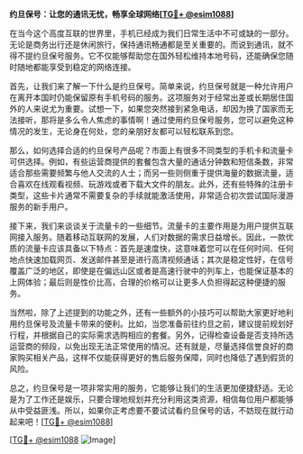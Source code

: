 **约旦保号：让您的通讯无忧，畅享全球网络[[TG💪+ @esim1088](https://t.me/s/esim1088)]**

在当今这个高度互联的世界里，手机已经成为我们日常生活中不可或缺的一部分。无论是商务出行还是休闲旅行，保持通讯畅通都是至关重要的。而说到通讯，就不得不提约旦保号服务。它不仅能够帮助您在国外轻松维持本地号码，还能确保您随时随地都能享受到稳定的网络连接。

首先，让我们来了解一下什么是约旦保号。简单来说，约旦保号就是一种允许用户在离开本国时仍能保留原有手机号码的服务。这项服务对于经常出差或长期居住国外的人来说尤为重要。试想一下，如果您突然接到紧急电话，却因为换了国家而无法接听，那将是多么令人焦虑的事情啊！通过使用约旦保号服务，您可以避免这种情况的发生，无论身在何处，您的亲朋好友都可以轻松联系到您。

那么，如何选择合适的约旦保号产品呢？市面上有很多不同类型的手机卡和流量卡可供选择。例如，有些运营商提供的套餐包含大量的通话分钟数和短信条数，非常适合那些需要频繁与他人交流的人士；而另一些则侧重于提供海量的数据流量，适合喜欢在线观看视频、玩游戏或者下载大文件的朋友。此外，还有些特殊的注册卡类型，这些卡片通常不需要复杂的手续就能激活使用，非常适合初次尝试国际漫游服务的新手用户。

接下来，我们来谈谈关于流量卡的一些细节。流量卡的主要作用是为用户提供互联网接入服务。随着移动互联网的发展，人们对数据的需求日益增长。因此，一款优质的流量卡应该具备以下特点：首先是速度快，这意味着您可以在任何时间、任何地点快速加载网页、发送邮件甚至是进行高清视频通话；其次是稳定性好，在信号覆盖广泛的地区，即使是在偏远山区或者是高速行驶中的列车上，也能保证基本的上网体验；最后则是性价比高，合理的价格可以让更多人负担得起这种便捷的服务。

当然啦，除了上述提到的功能之外，还有一些额外的小技巧可以帮助大家更好地利用约旦保号及流量卡带来的便利。比如，当您准备前往约旦之前，建议提前规划好行程，并根据自己的实际需求选购相应的套餐。另外，记得检查设备是否支持所选运营商的频段，以免出现无法正常使用的情况。还有就是，尽量选择信誉良好的商家购买相关产品，这样不仅能获得更好的售后服务保障，同时也降低了遇到假货的风险。

总之，约旦保号是一项非常实用的服务，它能够让我们的生活更加便捷舒适。无论是为了工作还是娱乐，只要合理地规划并充分利用这类资源，相信每位用户都能够从中受益匪浅。所以，如果你正考虑要不要试试看约旦保号的话，不妨现在就行动起来吧！[[TG💪+ @esim1088](https://t.me/s/esim1088)]

[[TG💪+ @esim1088](https://t.me/s/esim1088) ![Image](https://i.postimg.cc/4NQfJmqS/Snipaste-2025-05-13-00-14-12.png)]
